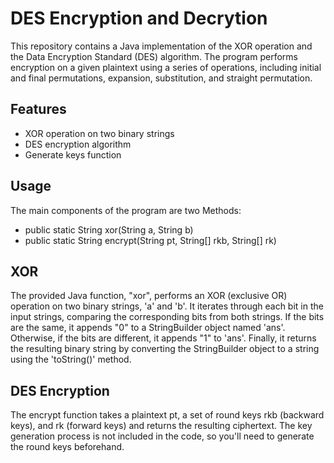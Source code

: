 # DES Encryption and Decrytion

This repository contains a Java implementation of the XOR operation and the Data Encryption Standard (DES) algorithm. The program performs encryption on a given plaintext using a series of operations, including initial and final permutations, expansion, substitution, and straight permutation.

## Features

* XOR operation on two binary strings
* DES encryption algorithm
* Generate keys function

## Usage

The main components of the program are two Methods:

* public static String xor(String a, String b)
* public static String encrypt(String pt, String[] rkb, String[] rk)

## XOR

The provided Java function, "xor", performs an XOR (exclusive OR) operation on two binary strings, 'a' and 'b'. 
It iterates through each bit in the input strings, comparing the corresponding bits from both strings. 
If the bits are the same, it appends "0" to a StringBuilder object named 'ans'. Otherwise, if the bits are 
different, it appends "1" to 'ans'. Finally, it returns the resulting binary string by converting the 
StringBuilder object to a string using the 'toString()' method.

## DES Encryption

The encrypt function takes a plaintext pt, a set of round keys rkb (backward keys), and rk (forward keys) and returns the resulting ciphertext. The key generation process is not included in the code, so you'll need to generate the round keys beforehand.





